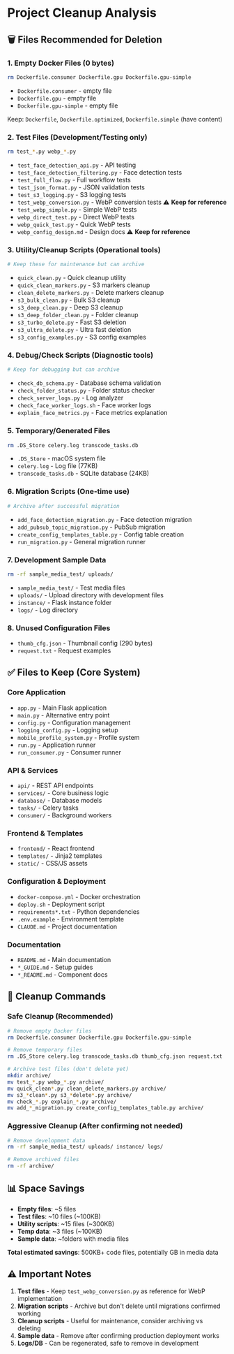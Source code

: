 # Project Cleanup Analysis

## 🗑️ Files Recommended for Deletion

### 1. **Empty Docker Files** (0 bytes)
```bash
rm Dockerfile.consumer Dockerfile.gpu Dockerfile.gpu-simple
```
- `Dockerfile.consumer` - empty file
- `Dockerfile.gpu` - empty file  
- `Dockerfile.gpu-simple` - empty file

Keep: `Dockerfile`, `Dockerfile.optimized`, `Dockerfile.simple` (have content)

### 2. **Test Files** (Development/Testing only)
```bash
rm test_*.py webp_*.py
```
- `test_face_detection_api.py` - API testing
- `test_face_detection_filtering.py` - Face detection tests
- `test_full_flow.py` - Full workflow tests
- `test_json_format.py` - JSON validation tests
- `test_s3_logging.py` - S3 logging tests
- `test_webp_conversion.py` - WebP conversion tests ⚠️ **Keep for reference**
- `test_webp_simple.py` - Simple WebP tests
- `webp_direct_test.py` - Direct WebP tests
- `webp_quick_test.py` - Quick WebP tests
- `webp_config_design.md` - Design docs ⚠️ **Keep for reference**

### 3. **Utility/Cleanup Scripts** (Operational tools)
```bash
# Keep these for maintenance but can archive
```
- `quick_clean.py` - Quick cleanup utility
- `quick_clean_markers.py` - S3 markers cleanup
- `clean_delete_markers.py` - Delete markers cleanup
- `s3_bulk_clean.py` - Bulk S3 cleanup
- `s3_deep_clean.py` - Deep S3 cleanup
- `s3_deep_folder_clean.py` - Folder cleanup
- `s3_turbo_delete.py` - Fast S3 deletion
- `s3_ultra_delete.py` - Ultra fast deletion
- `s3_config_examples.py` - S3 config examples

### 4. **Debug/Check Scripts** (Diagnostic tools)
```bash
# Keep for debugging but can archive
```
- `check_db_schema.py` - Database schema validation
- `check_folder_status.py` - Folder status checker
- `check_server_logs.py` - Log analyzer
- `check_face_worker_logs.sh` - Face worker logs
- `explain_face_metrics.py` - Face metrics explanation

### 5. **Temporary/Generated Files**
```bash
rm .DS_Store celery.log transcode_tasks.db
```
- `.DS_Store` - macOS system file
- `celery.log` - Log file (77KB)
- `transcode_tasks.db` - SQLite database (24KB)

### 6. **Migration Scripts** (One-time use)
```bash
# Archive after successful migration
```
- `add_face_detection_migration.py` - Face detection migration
- `add_pubsub_topic_migration.py` - PubSub migration
- `create_config_templates_table.py` - Config table creation
- `run_migration.py` - General migration runner

### 7. **Development Sample Data**
```bash
rm -rf sample_media_test/ uploads/
```
- `sample_media_test/` - Test media files
- `uploads/` - Upload directory with development files
- `instance/` - Flask instance folder
- `logs/` - Log directory

### 8. **Unused Configuration Files**
- `thumb_cfg.json` - Thumbnail config (290 bytes)
- `request.txt` - Request examples

## ✅ Files to Keep (Core System)

### Core Application
- `app.py` - Main Flask application
- `main.py` - Alternative entry point
- `config.py` - Configuration management
- `logging_config.py` - Logging setup
- `mobile_profile_system.py` - Profile system
- `run.py` - Application runner
- `run_consumer.py` - Consumer runner

### API & Services
- `api/` - REST API endpoints
- `services/` - Core business logic
- `database/` - Database models
- `tasks/` - Celery tasks
- `consumer/` - Background workers

### Frontend & Templates
- `frontend/` - React frontend
- `templates/` - Jinja2 templates
- `static/` - CSS/JS assets

### Configuration & Deployment
- `docker-compose.yml` - Docker orchestration
- `deploy.sh` - Deployment script
- `requirements*.txt` - Python dependencies
- `.env.example` - Environment template
- `CLAUDE.md` - Project documentation

### Documentation
- `README.md` - Main documentation
- `*_GUIDE.md` - Setup guides
- `*_README.md` - Component docs

## 🔧 Cleanup Commands

### Safe Cleanup (Recommended)
```bash
# Remove empty Docker files
rm Dockerfile.consumer Dockerfile.gpu Dockerfile.gpu-simple

# Remove temporary files
rm .DS_Store celery.log transcode_tasks.db thumb_cfg.json request.txt

# Archive test files (don't delete yet)
mkdir archive/
mv test_*.py webp_*.py archive/
mv quick_clean*.py clean_delete_markers.py archive/
mv s3_*clean*.py s3_*delete*.py archive/
mv check_*.py explain_*.py archive/
mv add_*_migration.py create_config_templates_table.py archive/
```

### Aggressive Cleanup (After confirming not needed)
```bash
# Remove development data
rm -rf sample_media_test/ uploads/ instance/ logs/

# Remove archived files
rm -rf archive/
```

## 📊 Space Savings
- **Empty files**: ~5 files
- **Test files**: ~10 files (~100KB)
- **Utility scripts**: ~15 files (~300KB)  
- **Temp data**: ~3 files (~100KB)
- **Sample data**: ~folders with media files

**Total estimated savings**: 500KB+ code files, potentially GB in media data

## ⚠️ Important Notes
1. **Test files** - Keep `test_webp_conversion.py` as reference for WebP implementation
2. **Migration scripts** - Archive but don't delete until migrations confirmed working
3. **Cleanup scripts** - Useful for maintenance, consider archiving vs deleting
4. **Sample data** - Remove after confirming production deployment works
5. **Logs/DB** - Can be regenerated, safe to remove in development
